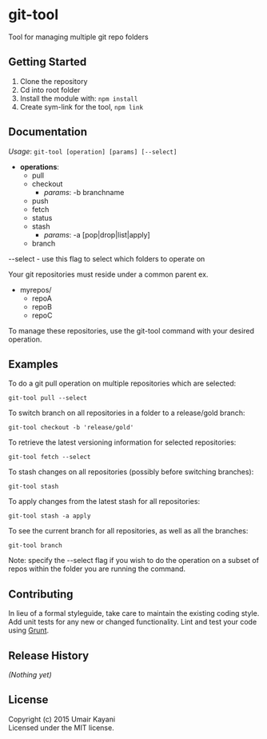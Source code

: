 # git-tool

Tool for managing multiple git repo folders

## Getting Started
1. Clone the repository
2. Cd into root folder
3. Install the module with: `npm install`
4. Create sym-link for the tool, `npm link`


## Documentation
*Usage*: `git-tool [operation] [params] [--select]`

* **operations**:
    * pull
    * checkout
      * _params_: -b branchname
    * push
    * fetch
    * status
    * stash
      * _params_: -a [pop|drop|list|apply]
    * branch

--select - use this flag to select which folders to operate on


Your git repositories must reside under a common parent
ex.

- myrepos/
    - repoA
    - repoB
    - repoC

To manage these repositories, use the git-tool command with your desired operation.


## Examples

To do a git pull operation on multiple repositories which are selected:

`git-tool pull --select`

To switch branch on all repositories in a folder to a release/gold branch:

`git-tool checkout -b 'release/gold'`

To retrieve the latest versioning information for selected repositories:

`git-tool fetch --select`

To stash changes on all repositories (possibly before switching branches):

`git-tool stash`

To apply changes from the latest stash for all repositories:

`git-tool stash -a apply`

To see the current branch for all repositories, as well as all the branches:

`git-tool branch`

Note: specify the --select flag if you wish to do the operation on a subset of repos within the folder you are running
the command.


## Contributing
In lieu of a formal styleguide, take care to maintain the existing coding style. Add unit tests for any new or changed functionality. Lint and test your code using [Grunt](http://gruntjs.com/).

## Release History
_(Nothing yet)_

## License
Copyright (c) 2015 Umair Kayani  
Licensed under the MIT license.
